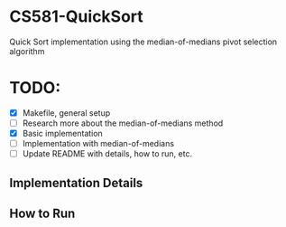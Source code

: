 # CS581-QuickSort
Quick Sort implementation using the median-of-medians pivot selection algorithm

# TODO: 
- [x] Makefile, general setup
- [ ] Research more about the median-of-medians method
- [x] Basic implementation
- [ ] Implementation with median-of-medians
- [ ] Update README with details, how to run, etc.

## Implementation Details

## How to Run
